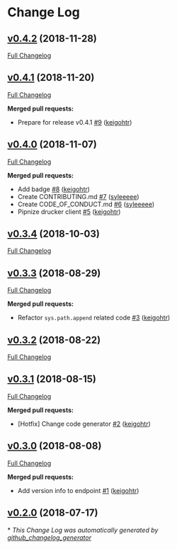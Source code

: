 # Change Log

## [v0.4.2](https://github.com/rekcurd/drucker-client/tree/v0.4.2) (2018-11-28)
[Full Changelog](https://github.com/rekcurd/drucker-client/compare/v0.4.1...v0.4.2)

## [v0.4.1](https://github.com/rekcurd/drucker-client/tree/v0.4.1) (2018-11-20)
[Full Changelog](https://github.com/rekcurd/drucker-client/compare/v0.4.0...v0.4.1)

**Merged pull requests:**

- Prepare for release v0.4.1 [\#9](https://github.com/rekcurd/drucker-client/pull/9) ([keigohtr](https://github.com/keigohtr))

## [v0.4.0](https://github.com/rekcurd/drucker-client/tree/v0.4.0) (2018-11-07)
[Full Changelog](https://github.com/rekcurd/drucker-client/compare/v0.3.4...v0.4.0)

**Merged pull requests:**

- Add badge [\#8](https://github.com/rekcurd/drucker-client/pull/8) ([keigohtr](https://github.com/keigohtr))
- Create CONTRIBUTING.md [\#7](https://github.com/rekcurd/drucker-client/pull/7) ([syleeeee](https://github.com/syleeeee))
- Create CODE\_OF\_CONDUCT.md [\#6](https://github.com/rekcurd/drucker-client/pull/6) ([syleeeee](https://github.com/syleeeee))
- Pipnize drucker client [\#5](https://github.com/rekcurd/drucker-client/pull/5) ([keigohtr](https://github.com/keigohtr))

## [v0.3.4](https://github.com/rekcurd/drucker-client/tree/v0.3.4) (2018-10-03)
[Full Changelog](https://github.com/rekcurd/drucker-client/compare/v0.3.3...v0.3.4)

## [v0.3.3](https://github.com/rekcurd/drucker-client/tree/v0.3.3) (2018-08-29)
[Full Changelog](https://github.com/rekcurd/drucker-client/compare/v0.3.2...v0.3.3)

**Merged pull requests:**

- Refactor `sys.path.append` related code [\#3](https://github.com/rekcurd/drucker-client/pull/3) ([keigohtr](https://github.com/keigohtr))

## [v0.3.2](https://github.com/rekcurd/drucker-client/tree/v0.3.2) (2018-08-22)
[Full Changelog](https://github.com/rekcurd/drucker-client/compare/v0.3.1...v0.3.2)

## [v0.3.1](https://github.com/rekcurd/drucker-client/tree/v0.3.1) (2018-08-15)
[Full Changelog](https://github.com/rekcurd/drucker-client/compare/v0.3.0...v0.3.1)

**Merged pull requests:**

- \[Hotfix\] Change code generator [\#2](https://github.com/rekcurd/drucker-client/pull/2) ([keigohtr](https://github.com/keigohtr))

## [v0.3.0](https://github.com/rekcurd/drucker-client/tree/v0.3.0) (2018-08-08)
[Full Changelog](https://github.com/rekcurd/drucker-client/compare/v0.2.0...v0.3.0)

**Merged pull requests:**

- Add version info to endpoint [\#1](https://github.com/rekcurd/drucker-client/pull/1) ([keigohtr](https://github.com/keigohtr))

## [v0.2.0](https://github.com/rekcurd/drucker-client/tree/v0.2.0) (2018-07-17)


\* *This Change Log was automatically generated by [github_changelog_generator](https://github.com/skywinder/Github-Changelog-Generator)*